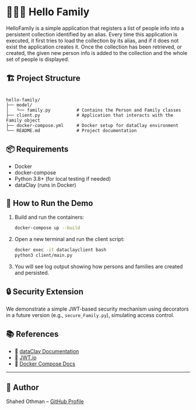 # 👨‍👩‍👧 Hello Family 

HelloFamily is a simple application that registers a list of people info into a persistent collection identified by an alias. Every time this application is executed, it first tries to load the collection by its alias, and if it does not exist the application creates it. Once the collection has been retrieved, or created, the given new person info is added to the collection and the whole set of people is displayed.


## 🏗 Project Structure

```

hello-family/
├── model/
│   └── family.py          # Contains the Person and Family classes
├── client.py              # Application that interacts with the Family object
├── docker-compose.yml     # Docker setup for dataClay environment
└── README.md              # Project documentation

```

## 📦 Requirements

- Docker
- docker-compose
- Python 3.8+ (for local testing if needed)
- dataClay (runs in Docker)

## 🚀 How to Run the Demo

1. Build and run the containers:
   ```bash
   docker-compose up --build
   ```

2. Open a new terminal and run the client script:
   ```bash
   docker exec -it dataclayclient bash
   python3 client/main.py
   ```

3. You will see log output showing how persons and families are created and persisted.

## 🔒 Security Extension 

We demonstrate a simple JWT-based security mechanism using decorators in a future version (e.g., `secure_Family.py`), simulating access control.



## 📚 References

- 🔗 [dataClay Documentation](https://docs.dataclay.org)
- 🔗 [JWT.io](https://jwt.io)
- 🔗 [Docker Compose Docs](https://docs.docker.com/compose/)

---

## 🧠 Author

Shahed Othman – [GitHub Profile](https://github.com/shah225)

